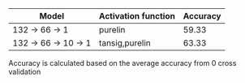| Model                 | Activation function  | Accuracy      |
| ----------------------|----------------------| ------------- |
| 132 -> 66 -> 1        |     purelin           | 59.33         |
| 132 -> 66 -> 10 -> 1  |   tansig,purelin      | 63.33         |

Accuracy is calculated based on the average accuracy from 0 cross validation 
